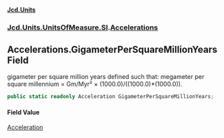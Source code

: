 #### [Jcd.Units](index 'index')
### [Jcd.Units.UnitsOfMeasure.SI](Jcd.Units.UnitsOfMeasure.SI 'Jcd.Units.UnitsOfMeasure.SI').[Accelerations](Accelerations 'Jcd.Units.UnitsOfMeasure.SI.Accelerations')

## Accelerations.GigameterPerSquareMillionYears Field

gigameter per square million years defined such that: megameter per square millennium = Gm/Myr² ×
(1000.0)/((1000.0)*(1000.0)).

```csharp
public static readonly Acceleration GigameterPerSquareMillionYears;
```

#### Field Value
[Acceleration](Acceleration 'Jcd.Units.UnitTypes.Acceleration')